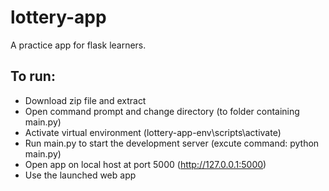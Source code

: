 # lottery-app

A practice app for flask learners.

## To run:
- Download zip file and extract
- Open command prompt and change directory (to folder containing main.py)
- Activate virtual environment (lottery-app-env\scripts\activate)
- Run main.py to start the development server (excute command: python main.py)
- Open app on local host at port 5000 (http://127.0.0.1:5000)
- Use the launched web app
